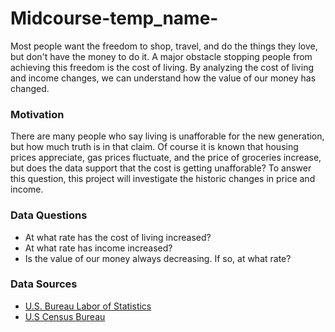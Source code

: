 # Midcourse-temp_name-

Most people want the freedom to shop, travel, and do the things they love, but don't have the money to do it. A major obstacle stopping people from achieving this freedom is the cost of living. By analyzing the cost of living and income changes, we can understand how the value of our money has changed.

### Motivation
There are many people who say living is unafforable for the new generation, but how much truth is in that claim. Of course it is known that housing prices appreciate, gas prices fluctuate, and the price of groceries increase, but does the data support that the cost is getting unafforable? To answer this question, this project will investigate the historic changes in price and income.

### Data Questions
- At what rate has the cost of living increased?
- At what rate has income increased?
- Is the value of our money always decreasing. If so, at what rate?

### Data Sources
- [U.S. Bureau Labor of Statistics](https://www.bls.gov/developers/home.htm)
- [U.S Census Bureau](https://www.census.gov/library/publications/2023/demo/p60-279.html#:~:text=Real%20median%20household%20income%20was,and%20Table%20A%2D1)
